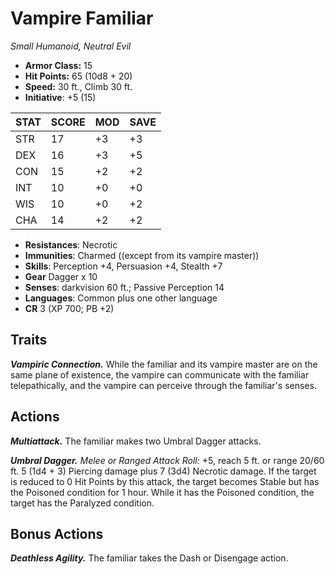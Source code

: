 # Vampire Familiar

*Small Humanoid, Neutral Evil*

- **Armor Class:** 15
- **Hit Points:** 65 (10d8 + 20)
- **Speed:** 30 ft., Climb 30 ft.
- **Initiative**: +5 (15)

|STAT|SCORE|MOD|SAVE|
| --- | --- | --- | ---- |
| STR | 17 | +3 | +3 |
| DEX | 16 | +3 | +5 |
| CON | 15 | +2 | +2 |
| INT | 10 | +0 | +0 |
| WIS | 10 | +0 | +2 |
| CHA | 14 | +2 | +2 |

- **Resistances**: Necrotic
- **Immunities**: Charmed ((except from its vampire master))
- **Skills**: Perception +4, Persuasion +4, Stealth +7
- **Gear** Dagger x 10
- **Senses**: darkvision 60 ft.; Passive Perception 14
- **Languages**: Common plus one other language
- **CR** 3 (XP 700; PB +2)

## Traits

***Vampiric Connection.*** While the familiar and its vampire master are on the same plane of existence, the vampire can communicate with the familiar telepathically, and the vampire can perceive through the familiar's senses.


## Actions

***Multiattack.*** The familiar makes two Umbral Dagger attacks.

***Umbral Dagger.*** *Melee or Ranged Attack Roll:* +5, reach 5 ft. or range 20/60 ft. 5 (1d4 + 3) Piercing damage plus 7 (3d4) Necrotic damage. If the target is reduced to 0 Hit Points by this attack, the target becomes Stable but has the Poisoned condition for 1 hour. While it has the Poisoned condition, the target has the Paralyzed condition.


## Bonus Actions

***Deathless Agility.*** The familiar takes the Dash or Disengage action.

